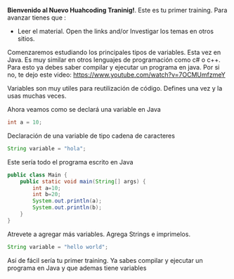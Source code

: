 **Bienvenido al Nuevo Huahcoding Traninig!**. Este es tu primer training. 
Para avanzar tienes que :

- Leer el material. Open the links and/or Investigar los temas en otros sitios.

Comenzaremos estudiando los principales tipos de variables. Esta vez en Java. Es muy similar en otros lenguajes de programación como c# o c++. Para esto ya debes saber compilar y ejecutar un programa en java. Por si no, te dejo este video: https://www.youtube.com/watch?v=7OCMUmfzmeY 

Variables son muy utiles para reutilización de código. Defines una vez y la usas muchas veces.

Ahora veamos como se declará una variable en Java

```java
int a = 10;
```
Declaración de una variable de tipo cadena de caracteres
```java
String variable = "hola";
```

Este sería todo el programa escrito en Java
```java
public class Main {
    public static void main(String[] args) {
    	int a=10;
      	int b=20;
      	System.out.println(a);
      	System.out.println(b);
	}
}
```
Atrevete a agregar más variables. Agrega Strings e imprimelos.

```java
String variable = "hello world";
```

Así de fácil sería tu primer training. Ya sabes compilar y ejecutar un programa en Java y que ademas tiene variables 
